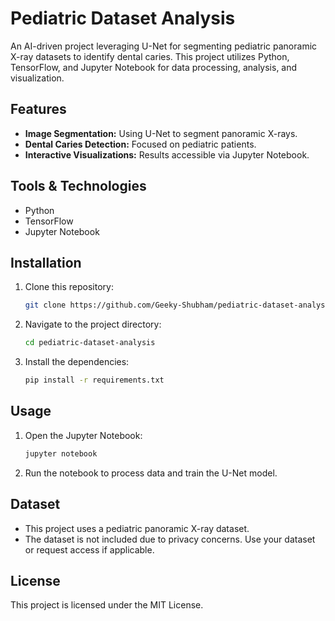 # Pediatric Dataset Analysis

An AI-driven project leveraging U-Net for segmenting pediatric panoramic X-ray datasets to identify dental caries. This project utilizes Python, TensorFlow, and Jupyter Notebook for data processing, analysis, and visualization.

## Features
- **Image Segmentation:** Using U-Net to segment panoramic X-rays.
- **Dental Caries Detection:** Focused on pediatric patients.
- **Interactive Visualizations:** Results accessible via Jupyter Notebook.

## Tools & Technologies
- Python
- TensorFlow
- Jupyter Notebook

## Installation
1. Clone this repository:
   ```bash
   git clone https://github.com/Geeky-Shubham/pediatric-dataset-analysis.git
   ```
2. Navigate to the project directory:
   ```bash
   cd pediatric-dataset-analysis
   ```
3. Install the dependencies:
   ```bash
   pip install -r requirements.txt
   ```

## Usage
1. Open the Jupyter Notebook:
   ```bash
   jupyter notebook
   ```
2. Run the notebook to process data and train the U-Net model.

## Dataset
- This project uses a pediatric panoramic X-ray dataset.
- The dataset is not included due to privacy concerns. Use your dataset or request access if applicable.

## License
This project is licensed under the MIT License.
